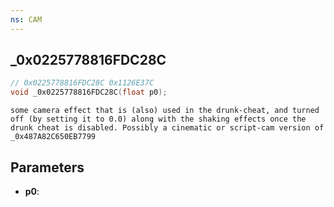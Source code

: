 ```yaml
---
ns: CAM
---
```

## _0x0225778816FDC28C

```c
// 0x0225778816FDC28C 0x1126E37C
void _0x0225778816FDC28C(float p0);
```

```
some camera effect that is (also) used in the drunk-cheat, and turned off (by setting it to 0.0) along with the shaking effects once the drunk cheat is disabled. Possibly a cinematic or script-cam version of _0x487A82C650EB7799  
```

## Parameters
* **p0**: 


